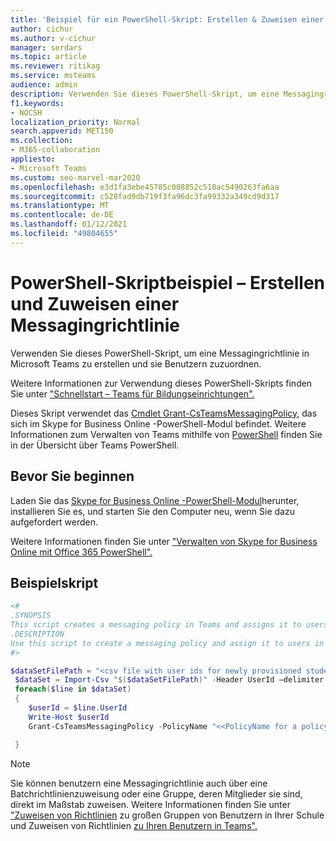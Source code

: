 ```yaml
---
title: 'Beispiel für ein PowerShell-Skript: Erstellen & Zuweisen einer Messagingrichtlinie'
author: cichur
ms.author: v-cichur
manager: serdars
ms.topic: article
ms.reviewer: ritikag
ms.service: msteams
audience: admin
description: Verwenden Sie dieses PowerShell-Skript, um eine Messagingrichtlinie in Teams zu erstellen und sie Benutzern in Ihrer Organisation zuzuordnen.
f1.keywords:
- NOCSH
localization_priority: Normal
search.appverid: MET150
ms.collection:
- M365-collaboration
appliesto:
- Microsoft Teams
ms.custom: seo-marvel-mar2020
ms.openlocfilehash: e3d1fa3ebe45785c088852c518ac5490263fa6aa
ms.sourcegitcommit: c528fad9db719f3fa96dc3fa99332a349cd9d317
ms.translationtype: MT
ms.contentlocale: de-DE
ms.lasthandoff: 01/12/2021
ms.locfileid: "49804655"
---
```

# <a name="powershell-script-sample---create-and-assign-a-messaging-policy"></a>PowerShell-Skriptbeispiel – Erstellen und Zuweisen einer Messagingrichtlinie

Verwenden Sie dieses PowerShell-Skript, um eine Messagingrichtlinie in Microsoft Teams zu erstellen und sie Benutzern zuzuordnen. 

Weitere Informationen zur Verwendung dieses PowerShell-Skripts finden Sie unter ["Schnellstart – Teams für Bildungseinrichtungen".](https://docs.microsoft.com/microsoftteams/teams-quick-start-edu)

Dieses Skript verwendet das [Cmdlet Grant-CsTeamsMessagingPolicy,](https://docs.microsoft.com/powershell/module/skype/grant-csteamsmessagingpolicy) das sich im Skype for Business Online -PowerShell-Modul befindet. Weitere Informationen zum Verwalten von Teams mithilfe von [PowerShell](../teams-powershell-overview.md) finden Sie in der Übersicht über Teams PowerShell.


## <a name="before-you-start"></a>Bevor Sie beginnen

Laden Sie das [Skype for Business Online -PowerShell-Modul](https://www.microsoft.com/download/details.aspx?id=39366)herunter, installieren Sie es, und starten Sie den Computer neu, wenn Sie dazu aufgefordert werden.

Weitere Informationen finden Sie unter ["Verwalten von Skype for Business Online mit Office 365 PowerShell".](https://docs.microsoft.com/office365/enterprise/powershell/manage-skype-for-business-online-with-office-365-powershell)

## <a name="sample-script"></a>Beispielskript

```powershell
<#
.SYNOPSIS
This script creates a messaging policy in Teams and assigns it to users.
.DESCRIPTION
Use this script to create a messaging policy and assign it to users in your organization.
#>

$dataSetFilePath = "<csv file with user ids for newly provisioned students> "
 $dataSet = Import-Csv "$($dataSetFilePath)" -Header UserId –delimiter ","
 foreach($line in $dataSet)
 {
    $userId = $line.UserId
    Write-Host $userId
    Grant-CsTeamsMessagingPolicy -PolicyName "<<PolicyName for a policy created with Chat Off>>" -Identity $userId

 }
```

> [!NOTE]
> Sie können benutzern eine Messagingrichtlinie auch über eine Batchrichtlinienzuweisung oder eine Gruppe, deren Mitglieder sie sind, direkt im Maßstab zuweisen. Weitere Informationen finden Sie unter ["Zuweisen von Richtlinien](../batch-group-policy-assignment-edu.md) zu großen Gruppen von Benutzern in Ihrer Schule und Zuweisen von Richtlinien [zu Ihren Benutzern in Teams".](../assign-policies.md)
